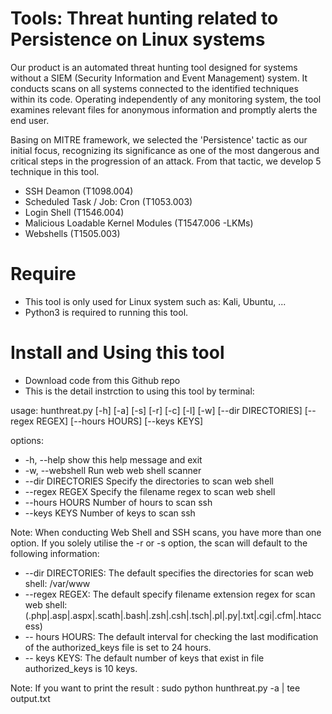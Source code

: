 # Tools: Threat hunting related to Persistence on Linux systems
Our product is an automated threat hunting tool designed for systems without a SIEM (Security Information and Event Management) system. 
It conducts scans on all systems connected to the identified techniques within its code. Operating independently of any monitoring system, 
the tool examines relevant files for anonymous information and promptly alerts the end user.

Basing on MITRE framework, we selected the 'Persistence' tactic as our initial focus, recognizing its significance as one of the most 
dangerous and critical steps in the progression of an attack. From that tactic, we develop 5 technique in this tool.
- SSH Deamon (T1098.004)
- Scheduled Task / Job: Cron (T1053.003)
- Login Shell (T1546.004)
- Malicious Loadable Kernel Modules (T1547.006 -LKMs)
- Webshells (T1505.003)

# Require
- This tool is only used for Linux system such as: Kali, Ubuntu, ...
- Python3 is required to running this tool.

# Install and Using this tool
- Download code from this Github repo
- This is the detail instrction to using this tool by terminal: 

usage: hunthreat.py [-h] [-a] [-s] [-r] [-c] [-l] [-w] [--dir DIRECTORIES]
                    [--regex REGEX] [--hours HOURS] [--keys KEYS]

options:
  * -h, --help         show this help message and exit
  * -w, --webshell     Run web web shell scanner
  * --dir DIRECTORIES  Specify the directories to scan web shell
  * --regex REGEX      Specify the filename regex to scan web shell
  * --hours HOURS      Number of hours to scan ssh
  * --keys KEYS        Number of keys to scan ssh


Note: 
  When conducting Web Shell and SSH scans, you have more than one option. If you solely utilise the -r or -s option, the scan will default to the following information:

  * --dir DIRECTORIES: The default specifies the directories for scan web shell: /var/www
  * --regex REGEX: The default specify filename extension regex for scan web shell: (\.php|\.asp|\.aspx|\.scath|\.bash|\.zsh|\.csh|\.tsch|\.pl|\.py|\.txt|\.cgi|\.cfm|\.htaccess)
  * -- hours HOURS: The default interval for checking the last modification of the authorized_keys file is set to 24 hours.
  * -- keys KEYS: The default number of keys that exist in file authorized_keys is 10 keys.
   
Note: If you want to print the result : sudo python hunthreat.py -a | tee output.txt
